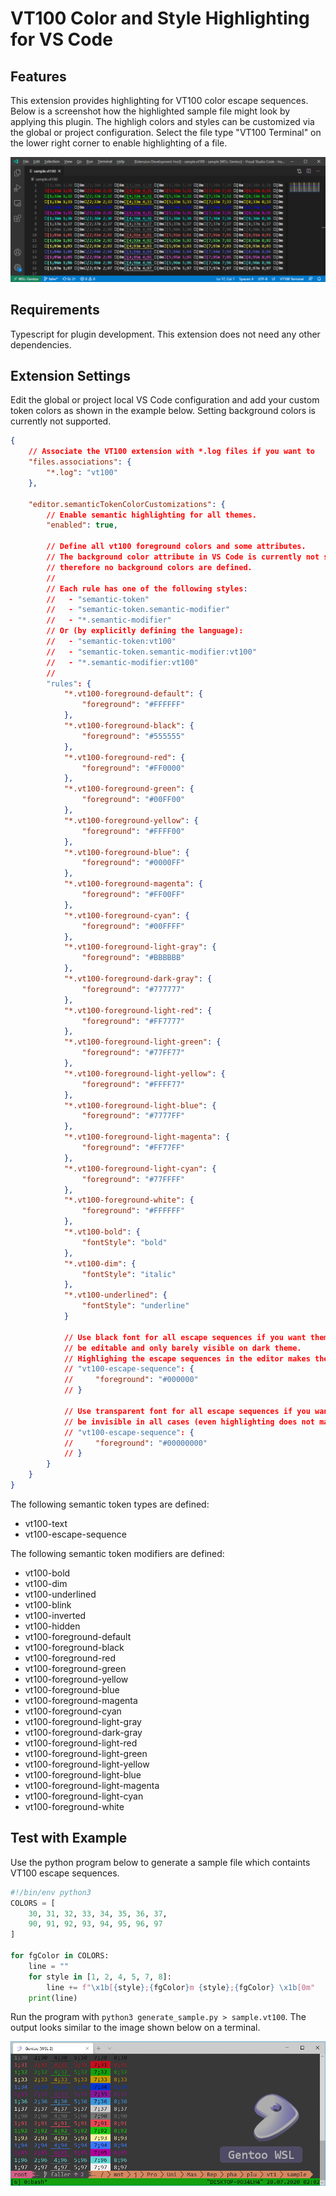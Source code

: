 # VT100 Color and Style Highlighting for VS Code

## Features

This extension provides highlighting for VT100 color escape sequences.
Below is a screenshot how the highlighted sample file might look by applying this plugin.
The highligh colors and styles can be customized via the global or project configuration.
Select the file type "VT100 Terminal" on the lower right corner to enable highlighting of a file.

![Example Result](sample/ExampleResult.png)

## Requirements

Typescript for plugin development.
This extension does not need any other dependencies.

## Extension Settings

Edit the global or project local VS Code configuration and add your custom token colors as shown in the example below.
Setting background colors is currently not supported.

```json
{
    // Associate the VT100 extension with *.log files if you want to
    "files.associations": {
        "*.log": "vt100"
    },

    "editor.semanticTokenColorCustomizations": {
        // Enable semantic highlighting for all themes.
        "enabled": true,

        // Define all vt100 foreground colors and some attributes.
        // The background color attribute in VS Code is currently not supported,
        // therefore no background colors are defined.
        //
        // Each rule has one of the following styles:
        //   - "semantic-token"
        //   - "semantic-token.semantic-modifier"
        //   - "*.semantic-modifier"
        // Or (by explicitly defining the language):
        //   - "semantic-token:vt100"
        //   - "semantic-token.semantic-modifier:vt100"
        //   - "*.semantic-modifier:vt100"
        //
        "rules": {
            "*.vt100-foreground-default": {
                "foreground": "#FFFFFF"
            },
            "*.vt100-foreground-black": {
                "foreground": "#555555"
            },
            "*.vt100-foreground-red": {
                "foreground": "#FF0000"
            },
            "*.vt100-foreground-green": {
                "foreground": "#00FF00"
            },
            "*.vt100-foreground-yellow": {
                "foreground": "#FFFF00"
            },
            "*.vt100-foreground-blue": {
                "foreground": "#0000FF"
            },
            "*.vt100-foreground-magenta": {
                "foreground": "#FF00FF"
            },
            "*.vt100-foreground-cyan": {
                "foreground": "#00FFFF"
            },
            "*.vt100-foreground-light-gray": {
                "foreground": "#BBBBBB"
            },
            "*.vt100-foreground-dark-gray": {
                "foreground": "#777777"
            },
            "*.vt100-foreground-light-red": {
                "foreground": "#FF7777"
            },
            "*.vt100-foreground-light-green": {
                "foreground": "#77FF77"
            },
            "*.vt100-foreground-light-yellow": {
                "foreground": "#FFFF77"
            },
            "*.vt100-foreground-light-blue": {
                "foreground": "#7777FF"
            },
            "*.vt100-foreground-light-magenta": {
                "foreground": "#FF77FF"
            },
            "*.vt100-foreground-light-cyan": {
                "foreground": "#77FFFF"
            },
            "*.vt100-foreground-white": {
                "foreground": "#FFFFFF"
            },
            "*.vt100-bold": {
                "fontStyle": "bold"
            },
            "*.vt100-dim": {
                "fontStyle": "italic"
            },
            "*.vt100-underlined": {
                "fontStyle": "underline"
            }

            // Use black font for all escape sequences if you want them to
            // be editable and only barely visible on dark theme.
            // Highlighing the escape sequences in the editor makes them better visible.
            // "vt100-escape-sequence": {
            //     "foreground": "#000000"
            // }

            // Use transparent font for all escape sequences if you want them to
            // be invisible in all cases (even highlighting does not make them visible).
            // "vt100-escape-sequence": {
            //     "foreground": "#00000000"
            // }
        }
    }
}
```

The following semantic token types are defined:

- vt100-text
- vt100-escape-sequence

The following semantic token modifiers are defined:

- vt100-bold
- vt100-dim
- vt100-underlined
- vt100-blink
- vt100-inverted
- vt100-hidden
- vt100-foreground-default
- vt100-foreground-black
- vt100-foreground-red
- vt100-foreground-green
- vt100-foreground-yellow
- vt100-foreground-blue
- vt100-foreground-magenta
- vt100-foreground-cyan
- vt100-foreground-light-gray
- vt100-foreground-dark-gray
- vt100-foreground-light-red
- vt100-foreground-light-green
- vt100-foreground-light-yellow
- vt100-foreground-light-blue
- vt100-foreground-light-magenta
- vt100-foreground-light-cyan
- vt100-foreground-white

## Test with Example

Use the python program below to generate a sample file which containts VT100 escape sequences.

```python
#!/bin/env python3
COLORS = [
    30, 31, 32, 33, 34, 35, 36, 37,
    90, 91, 92, 93, 94, 95, 96, 97
]

for fgColor in COLORS:
    line = ""
    for style in [1, 2, 4, 5, 7, 8]:
        line += f"\x1b[{style};{fgColor}m {style};{fgColor} \x1b[0m"
    print(line)
```

Run the program with `python3 generate_sample.py > sample.vt100`.
The output looks similar to the image shown below on a terminal.

![Example Result on a Terminal](sample/ExampleSource.png)
